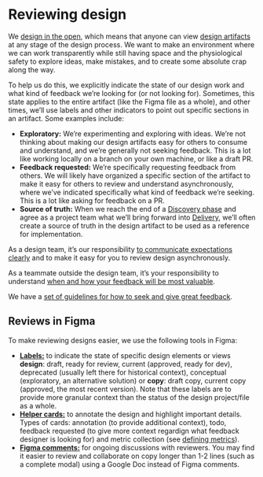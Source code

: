 # Reviewing design

We [design in the open](../index.md#designing-in-the-open), which means that anyone can view [design artifacts](../artifacts/index.md) at any stage of the design process. We want to make an environment where we can work transparently while still having space and the physiological safety to explore ideas, make mistakes, and to create some absolute crap along the way.

To help us do this, we explicitly indicate the state of our design work and what kind of feedback we’re looking for (or not looking for). Sometimes, this state applies to the entire artifact (like the Figma file as a whole), and other times, we’ll use labels and other indicators to point out specific sections in an artifact. Some examples include:

- **Exploratory:** We’re experimenting and exploring with ideas. We’re not thinking about making our design artifacts easy for others to consume and understand, and we’re generally not seeking feedback. This is a lot like working locally on a branch on your own machine, or like a draft PR.
- **Feedback requested:** We’re specifically requesting feedback from others. We will likely have organized a specific section of the artifact to make it easy for others to review and understand asynchronously, where we’ve indicated specifically what kind of feedback we’re seeking. This is a lot like asking for feedback on a PR.
- **Source of truth:** When we reach the end of a [Discovery phase](../index.md#design-process) and agree as a project team what we’ll bring forward into [Delivery](../index.md#design-process), we’ll often create a source of truth in the design artifact to be used as a reference for implementation.

As a design team, it’s our responsibility [to communicate expectations clearly](../artifacts/index.md) and to make it easy for you to review design asynchronously.

As a teammate outside the design team, it’s your responsibility to understand [when and how your feedback will be most valuable](../../../../../company-info-and-process/communication/seeking-and-giving-feedback.md#giving-feedback).

We have a [set of guidelines for how to seek and give great feedback](../../../../../company-info-and-process/communication/seeking-and-giving-feedback.md).

## Reviews in Figma

To make reviewing designs easier, we use the following tools in Figma:

- [**Labels:**](https://www.figma.com/file/8qNcDzOXLj1hcOM76WDPN9/🛠Project-Tools?node-id=1502%3A6598) to indicate the state of specific design elements or views **design**: draft, ready for review, current (approved, ready for dev), deprecated (usually left there for historical context), conceptual (exploratory, an alternative solution) or **copy**: draft copy, current copy (approved, the most recent version). Note that these labels are to provide more granular context than the status of the design project/file as a whole.
- [**Helper cards:**](https://www.figma.com/file/8qNcDzOXLj1hcOM76WDPN9/🛠Project-Tools?node-id=2814%3A6218) to annotate the design and highlight important details. Types of cards: annotation (to provide additional context), todo, feedback requested (to give more context regardign what feedback designer is looking for) and metric collection (see [defining metrics](../metrics/defining-metrics.md)).
- [**Figma comments:**](https://help.figma.com/hc/en-us/articles/360041068574-Add-comments-to-files) for ongoing discussions with reviewers. You may find it easier to review and collaborate on copy longer than 1-2 lines (such as a complete modal) using a Google Doc instead of Figma comments.
